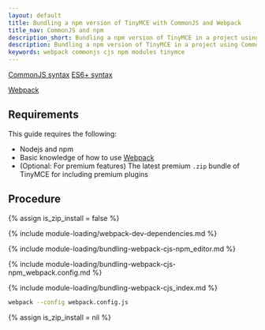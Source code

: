 ```yaml
---
layout: default
title: Bundling a npm version of TinyMCE with CommonJS and Webpack
title_nav: CommonJS and npm
description_short: Bundling a npm version of TinyMCE in a project using CommonJS and Webpack
description: Bundling a npm version of TinyMCE in a project using CommonJS and Webpack
keywords: webpack commonjs cjs npm modules tinymce
---
```


[CommonJS syntax](http://www.commonjs.org/specs/modules/1.0/)
[ES6+ syntax](https://developer.mozilla.org/en-US/docs/Web/JavaScript/Guide/Modules)


[Webpack](https://webpack.js.org/)

## Requirements

This guide requires the following:

- Nodejs and npm
- Basic knowledge of how to use [Webpack](https://webpack.js.org/)
- (Optional: For premium features) The latest premium `.zip` bundle of TinyMCE for including premium plugins

## Procedure

{% assign is_zip_install = false %}

{% include module-loading/webpack-dev-dependencies.md %}

{% include module-loading/bundling-webpack-cjs-npm_editor.md %}

{% include module-loading/bundling-webpack-cjs-npm_webpack.config.md %}

{% include module-loading/bundling-webpack-cjs_index.md %}

```sh
webpack --config webpack.config.js
```

{% assign is_zip_install = nil %}